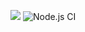 <a href="https://codeclimate.com/github/Yunique/frontend-project-lvl3/maintainability"><img src="https://api.codeclimate.com/v1/badges/b57a941139a0e58e4db1/maintainability" /></a> ![Node.js CI](https://github.com/Yunique/frontend-project-lvl2/workflows/Node.js%20CI/badge.svg)
